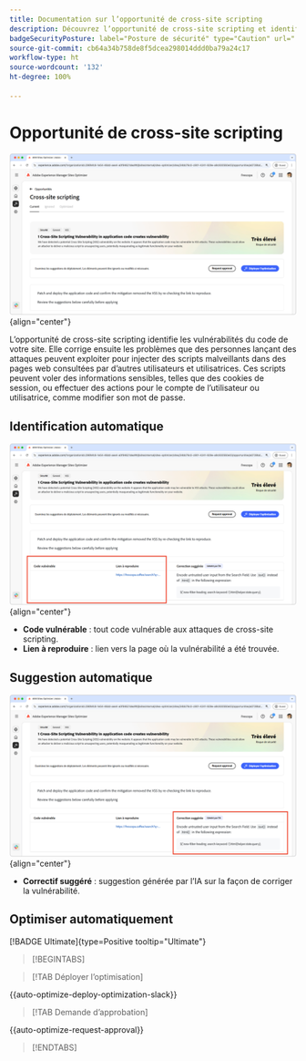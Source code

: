 ```yaml
---
title: Documentation sur l’opportunité de cross-site scripting
description: Découvrez l’opportunité de cross-site scripting et identifiez et corrigez les vulnérabilités de sécurité du site.
badgeSecurityPosture: label="Posture de sécurité" type="Caution" url="../../opportunity-types/security-posture.md" tooltip="Posture de sécurité"
source-git-commit: cb64a34b758de8f5dcea298014ddd0ba79a24c17
workflow-type: ht
source-wordcount: '132'
ht-degree: 100%

---
```



# Opportunité de cross-site scripting

![Opportunité de cross-site scripting](./assets/cross-site-scripting/hero.png){align="center"}

L’opportunité de cross-site scripting identifie les vulnérabilités du code de votre site. Elle corrige ensuite les problèmes que des personnes lançant des attaques peuvent exploiter pour injecter des scripts malveillants dans des pages web consultées par d’autres utilisateurs et utilisatrices. Ces scripts peuvent voler des informations sensibles, telles que des cookies de session, ou effectuer des actions pour le compte de l’utilisateur ou utilisatrice, comme modifier son mot de passe.

## Identification automatique

![Identification automatique de l’opportunité de cross-site scripting](./assets/cross-site-scripting/auto-identify.png){align="center"}

* **Code vulnérable** : tout code vulnérable aux attaques de cross-site scripting.
* **Lien à reproduire** : lien vers la page où la vulnérabilité a été trouvée.

## Suggestion automatique

![Suggestion automatique de l’opportunité de cross-site scripting](./assets/cross-site-scripting/auto-suggest.png){align="center"}

* **Correctif suggéré** : suggestion générée par l’IA sur la façon de corriger la vulnérabilité.

## Optimiser automatiquement

[!BADGE Ultimate]{type=Positive tooltip="Ultimate"}

>[!BEGINTABS]

>[!TAB Déployer l’optimisation]

{{auto-optimize-deploy-optimization-slack}}

>[!TAB Demande d’approbation]

{{auto-optimize-request-approval}}

>[!ENDTABS]
